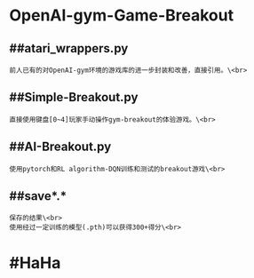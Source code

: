 # OpenAI-gym-Game-Breakout

  ##atari_wrappers.py
  ------
    前人已有的对OpenAI-gym环境的游戏库的进一步封装和改善，直接引用。\<br>  
  ##Simple-Breakout.py
  ------
    直接使用键盘[0~4]玩家手动操作gym-breakout的体验游戏。\<br>  
  ##AI-Breakout.py
  ------
    使用pytorch和RL algorithm-DQN训练和测试的breakout游戏\<br>  
  ##save*.*
  ------
    保存的结果\<br>  
    使用经过一定训练的模型(.pth)可以获得300+得分\<br>  
#HaHa
======
